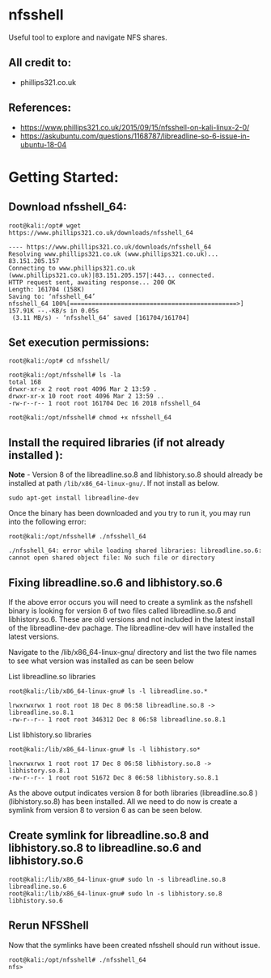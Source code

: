 # nfsshell
Useful tool to explore and navigate NFS shares. 

## All credit to:
* phillips321.co.uk

## References:
* https://www.phillips321.co.uk/2015/09/15/nfsshell-on-kali-linux-2-0/
* https://askubuntu.com/questions/1168787/libreadline-so-6-issue-in-ubuntu-18-04

# Getting Started:

## Download nfsshell_64:
```
root@kali:/opt# wget https://www.phillips321.co.uk/downloads/nfsshell_64

---- https://www.phillips321.co.uk/downloads/nfsshell_64
Resolving www.phillips321.co.uk (www.phillips321.co.uk)... 83.151.205.157
Connecting to www.phillips321.co.uk (www.phillips321.co.uk)|83.151.205.157|:443... connected.
HTTP request sent, awaiting response... 200 OK
Length: 161704 (158K)
Saving to: ‘nfsshell_64’
nfsshell_64 100%[==============================================>] 157.91K --.-KB/s in 0.05s
 (3.11 MB/s) - ‘nfsshell_64’ saved [161704/161704]
```

## Set execution permissions:
```
root@kali:/opt# cd nfsshell/

root@kali:/opt/nfsshell# ls -la
total 168
drwxr-xr-x 2 root root 4096 Mar 2 13:59 .
drwxr-xr-x 10 root root 4096 Mar 2 13:59 ..
-rw-r--r-- 1 root root 161704 Dec 16 2018 nfsshell_64

root@kali:/opt/nfsshell# chmod +x nfsshell_64
```

## Install the required libraries (if not already installed ):

**Note** - Version 8 of the libreadline.so.8 and libhistory.so.8 should already be installed at path `/lib/x86_64-linux-gnu/`. If not install as below. 

`sudo apt-get install libreadline-dev`

Once the binary has been downloaded and you try to run it, you may run into the following error:
```
root@kali:/opt/nfsshell# ./nfsshell_64

./nfsshell_64: error while loading shared libraries: libreadline.so.6: cannot open shared object file: No such file or directory
```

## Fixing  libreadline.so.6 and libhistory.so.6

If the above error occurs you will need to create a symlink as the nsfshell binary is looking for version 6 of two files called libreadline.so.6 and libhistory.so.6. These are old versions and not included in the latest install of the libreadline-dev pachage. The libreadline-dev will have installed the latest versions.

Navigate to the /lib/x86_64-linux-gnu/ directory and list the two file names to see what version was installed as can be seen below

List libreadline.so libraries 
```
root@kali:/lib/x86_64-linux-gnu# ls -l libreadline.so.*

lrwxrwxrwx 1 root root 18 Dec 8 06:58 libreadline.so.8 -> libreadline.so.8.1
-rw-r--r-- 1 root root 346312 Dec 8 06:58 libreadline.so.8.1
```

List libhistory.so libraries 
```
root@kali:/lib/x86_64-linux-gnu# ls -l libhistory.so*

lrwxrwxrwx 1 root root 17 Dec 8 06:58 libhistory.so.8 -> libhistory.so.8.1
-rw-r--r-- 1 root root 51672 Dec 8 06:58 libhistory.so.8.1
```

As the above output indicates version 8 for both libraries (libreadline.so.8 ) (libhistory.so.8) has been installed. All we need to do now is create a symlink from version 8 to version 6 as can be seen below.

## Create symlink for libreadline.so.8 and libhistory.so.8 to libreadline.so.6 and libhistory.so.6
```
root@kali:/lib/x86_64-linux-gnu# sudo ln -s libreadline.so.8 libreadline.so.6
root@kali:/lib/x86_64-linux-gnu# sudo ln -s libhistory.so.8 libhistory.so.6
```

## Rerun NFSShell 
Now that the symlinks have been created nfsshell should run without issue.
```
root@kali:/opt/nfsshell# ./nfsshell_64
nfs>
```


